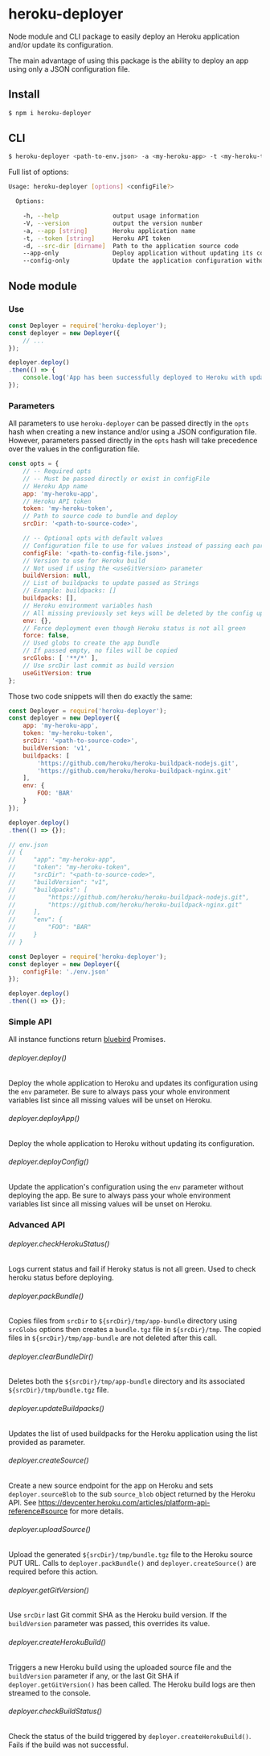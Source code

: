 # heroku-deployer

Node module and CLI package to easily deploy an Heroku application and/or update its configuration.

The main advantage of using this package is the ability to deploy an app using only a JSON configuration file.

## Install

```bash
$ npm i heroku-deployer
```

## CLI

```bash
$ heroku-deployer <path-to-env.json> -a <my-heroku-app> -t <my-heroku-token> -d <path-to-source-code>
```

Full list of options:
```bash
Usage: heroku-deployer [options] <configFile?>

  Options:

    -h, --help               output usage information
    -V, --version            output the version number
    -a, --app [string]       Heroku application name
    -t, --token [string]     Heroku API token
    -d, --src-dir [dirname]  Path to the application source code
    --app-only               Deploy application without updating its configuration
    --config-only            Update the application configuration without deploying code
```

## Node module

### Use

```js
const Deployer = require('heroku-deployer');
const deployer = new Deployer({
    // ...
});

deployer.deploy()
.then(() => {
    console.log('App has been successfully deployed to Heroku with updated configuration!');
});
```

### Parameters

All parameters to use `heroku-deployer` can be passed directly in the `opts` hash when creating a new instance and/or
using a JSON configuration file. However, parameters passed directly in the `opts` hash will take precedence over the values
in the configuration file.

```js
const opts = {
    // -- Required opts
    // -- Must be passed directly or exist in configFile
    // Heroku App name
    app: 'my-heroku-app',
    // Heroku API token
    token: 'my-heroku-token',
    // Path to source code to bundle and deploy
    srcDir: '<path-to-source-code>',

    // -- Optional opts with default values
    // Configuration file to use for values instead of passing each parameter
    configFile: '<path-to-config-file.json>',
    // Version to use for Heroku build
    // Not used if using the <useGitVersion> parameter
    buildVersion: null,
    // List of buildpacks to update passed as Strings
    // Example: buildpacks: []
    buildpacks: [],
    // Heroku environment variables hash
    // All missing previously set keys will be deleted by the config update
    env: {},
    // Force deployment even though Heroku status is not all green
    force: false,
    // Used globs to create the app bundle
    // If passed empty, no files will be copied
    srcGlobs: [ '**/*' ],
    // Use srcDir last commit as build version
    useGitVersion: true
};
```

Those two code snippets will then do exactly the same:

```js
const Deployer = require('heroku-deployer');
const deployer = new Deployer({
    app: 'my-heroku-app',
    token: 'my-heroku-token',
    srcDir: '<path-to-source-code>',
    buildVersion: 'v1',
    buildpacks: [
        'https://github.com/heroku/heroku-buildpack-nodejs.git',
        'https://github.com/heroku/heroku-buildpack-nginx.git'
    ],
    env: {
        FOO: 'BAR'
    }
});

deployer.deploy()
.then(() => {});
```

```js
// env.json
// {
//     "app": "my-heroku-app",
//     "token": "my-heroku-token",
//     "srcDir": "<path-to-source-code>",
//     "buildVersion": "v1",
//     "buildpacks": [
//         "https://github.com/heroku/heroku-buildpack-nodejs.git",
//         "https://github.com/heroku/heroku-buildpack-nginx.git"
//     ],
//     "env": {
//         "FOO": "BAR"
//     }
// }

const Deployer = require('heroku-deployer');
const deployer = new Deployer({
    configFile: './env.json'
});

deployer.deploy()
.then(() => {});
```

### Simple API

All instance functions return [bluebird](https://github.com/petkaantonov/bluebird/) Promises.

###### deployer.deploy()

Deploy the whole application to Heroku and updates its configuration using the `env` parameter.
Be sure to always pass your whole environment variables list since all missing values will be unset on Heroku.

###### deployer.deployApp()

Deploy the whole application to Heroku without updating its configuration.

###### deployer.deployConfig()

Update the application's configuration using the `env` parameter without deploying the app.
Be sure to always pass your whole environment variables list since all missing values will be unset on Heroku.

### Advanced API

###### deployer.checkHerokuStatus()

Logs current status and fail if Heroky status is not all green.
Used to check heroku status before deploying.

###### deployer.packBundle()

Copies files from `srcDir` to `${srcDir}/tmp/app-bundle` directory using `srcGlobs` options then creates a `bundle.tgz` file in `${srcDir}/tmp`.
The copied files in `${srcDir}/tmp/app-bundle` are not deleted after this call.

###### deployer.clearBundleDir()

Deletes both the `${srcDir}/tmp/app-bundle` directory and its associated `${srcDir}/tmp/bundle.tgz` file.

###### deployer.updateBuildpacks()

Updates the list of used buildpacks for the Heroku application using the list provided as parameter.

###### deployer.createSource()

Create a new source endpoint for the app on Heroku and sets `deployer.sourceBlob` to the sub `source_blob` object returned by the Heroku API.
See https://devcenter.heroku.com/articles/platform-api-reference#source for more details.

###### deployer.uploadSource()

Upload the generated `${srcDir}/tmp/bundle.tgz` file to the Heroku source PUT URL.
Calls to `deployer.packBundle()` and `deployer.createSource()` are required before this action.

###### deployer.getGitVersion()

Use `srcDir` last Git commit SHA as the Heroku build version. If the `buildVersion` parameter was passed, this overrides its value.

###### deployer.createHerokuBuild()

Triggers a new Heroku build using the uploaded source file and the `buildVersion` parameter if any, or the last Git SHA if `deployer.getGitVersion()` has been called. The Heroku build logs are then streamed to the console.

###### deployer.checkBuildStatus()

Check the status of the build triggered by `deployer.createHerokuBuild()`. Fails if the build was not successful.

